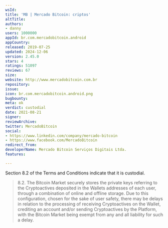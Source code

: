 ```yaml
---
wsId: 
title: 'MB | Mercado Bitcoin: criptos'
altTitle: 
authors:
- danny
users: 1000000
appId: br.com.mercadobitcoin.android
appCountry: 
released: 2019-07-25
updated: 2024-12-06
version: 2.45.0
stars: 4
ratings: 51097
reviews: 67
size: 
website: http://www.mercadobitcoin.com.br
repository: 
issue: 
icon: br.com.mercadobitcoin.android.png
bugbounty: 
meta: ok
verdict: custodial
date: 2021-08-21
signer: 
reviewArchive: 
twitter: MercadoBitcoin
social:
- https://www.linkedin.com/company/mercado-bitcoin
- https://www.facebook.com/MercadoBitcoin
redirect_from: 
developerName: Mercado Bitcoin Serviços Digitais Ltda.
features: 

---
```


Section 8.2 of the Terms and Conditions indicate that it is custodial.

> 8.2. The Bitcoin Market securely stores the private keys referring to the Cryptoactives deposited in the Wallets addresses of each user, through a combination of online and offline storage. Due to this configuration, chosen for the sake of user safety, there may be delays in relation to the processing of receiving Cryptoactives on the Wallet, crediting an account and/or sending Cryptoactives by the Platform, with the Bitcoin Market being exempt from any and all liability for such a delay.
